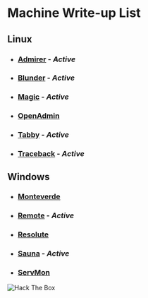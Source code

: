 # Machine Write-up List

## Linux

- ### [Admirer](machines/Linux/Admirer/README.md) - _Active_

- ### [Blunder](machines/Linux/Blunder/README.md) - _Active_

- ### [Magic](machines/Linux/Magic/README.md) - _Active_

- ### [OpenAdmin](machines/Linux/OpenAdmin/README.md)

- ### [Tabby](machines/Linux/Tabby/README.md) - _Active_

- ### [Traceback](machines/Linux/Traceback/README.md) - _Active_

## Windows

- ### [Monteverde](machines/Windows/Monteverde/README.md)

- ### [Remote](machines/Windows/Remote/README.md) - _Active_

- ### [Resolute](machines/Windows/Resolute/README.md)

- ### [Sauna](machines/Windows/Sauna/README.md) - _Active_

- ### [ServMon](machines/Windows/ServMon/README.md)

<img src="http://www.hackthebox.eu/badge/image/273998" alt="Hack The Box">

